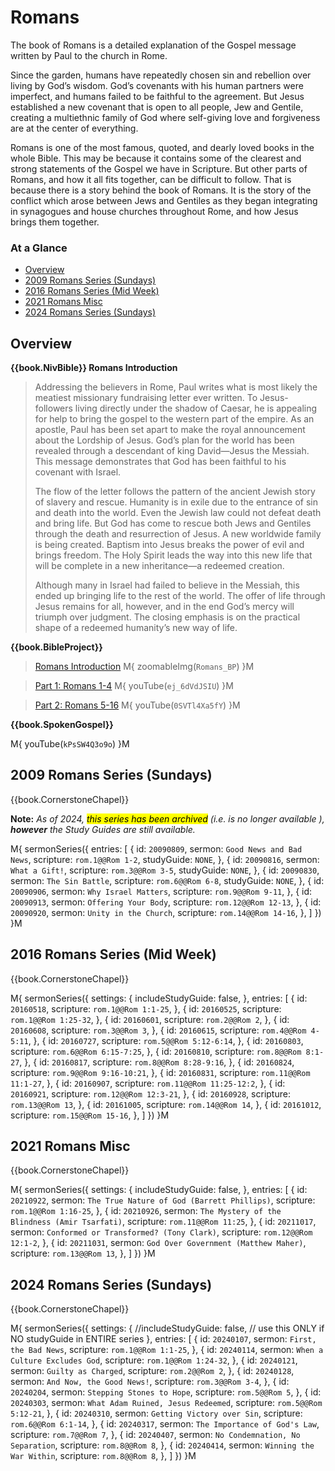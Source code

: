 # Romans

The book of Romans is a detailed explanation of the Gospel message
written by Paul to the church in Rome. 

Since the garden, humans have repeatedly chosen sin and rebellion over
living by God’s wisdom. God’s covenants with his human partners were
imperfect, and humans failed to be faithful to the agreement. But
Jesus established a new covenant that is open to all people, Jew and
Gentile, creating a multiethnic family of God where self-giving love
and forgiveness are at the center of everything.

Romans is one of the most famous, quoted, and dearly loved books in
the whole Bible. This may be because it contains some of the clearest
and strong statements of the Gospel we have in Scripture. But other
parts of Romans, and how it all fits together, can be difficult to
follow. That is because there is a story behind the book of Romans. It
is the story of the conflict which arose between Jews and Gentiles as
they began integrating in synagogues and house churches throughout
Rome, and how Jesus brings them together.


### At a Glance

- [Overview](#overview)
- [2009 Romans Series (Sundays)](#2009-romans-series-sundays)
- [2016 Romans Series (Mid Week)](#2016-romans-series-mid-week)
- [2021 Romans Misc](#2021-romans-misc)
- [2024 Romans Series (Sundays)](#2024-romans-series-sundays)


## Overview


**{{book.NivBible}} Romans Introduction**

> Addressing the believers in Rome, Paul writes what is most likely the
> meatiest missionary fundraising letter ever written. To
> Jesus-followers living directly under the shadow of Caesar, he is
> appealing for help to bring the gospel to the western part of the
> empire. As an apostle, Paul has been set apart to make the royal
> announcement about the Lordship of Jesus. God’s plan for the world has
> been revealed through a descendant of king David—Jesus the
> Messiah. This message demonstrates that God has been faithful to his
> covenant with Israel.
> 
> The flow of the letter follows the pattern of the ancient Jewish story
> of slavery and rescue. Humanity is in exile due to the entrance of sin
> and death into the world. Even the Jewish law could not defeat death
> and bring life. But God has come to rescue both Jews and Gentiles
> through the death and resurrection of Jesus. A new worldwide family is
> being created. Baptism into Jesus breaks the power of evil and brings
> freedom. The Holy Spirit leads the way into this new life that will be
> complete in a new inheritance—a redeemed creation.
> 
> Although many in Israel had failed to believe in the Messiah, this
> ended up bringing life to the rest of the world. The offer of life
> through Jesus remains for all, however, and in the end God’s mercy
> will triumph over judgment. The closing emphasis is on the practical
> shape of a redeemed humanity’s new way of life.


**{{book.BibleProject}}**

> [Romans Introduction](https://bibleproject.com/explore/video/romans/)
M{ zoomableImg(`Romans_BP`) }M

> [Part 1: Romans 1-4](https://bibleproject.com/explore/video/romans-1-4/)
M{ youTube(`ej_6dVdJSIU`) }M

> [Part 2: Romans 5-16](https://bibleproject.com/explore/video/romans-5-16/)
M{ youTube(`0SVTl4Xa5fY`) }M


**{{book.SpokenGospel}}**

M{ youTube(`kPsSW4Q3o9o`) }M



## 2009 Romans Series (Sundays)

{{book.CornerstoneChapel}}

**Note:** _As of 2024, <mark>this series has been archived</mark>
(i.e. is no longer available ), **however** the Study Guides are still
available._

M{ sermonSeries({
  entries: [
    { id: `20090809`, sermon: `Good News and Bad News`, scripture: `rom.1@@Rom 1-2`,    studyGuide: `NONE`, },
    { id: `20090816`, sermon: `What a Gift!`,           scripture: `rom.3@@Rom 3-5`,    studyGuide: `NONE`, },
    { id: `20090830`, sermon: `The Sin Battle`,         scripture: `rom.6@@Rom 6-8`,    studyGuide: `NONE`, },
    { id: `20090906`, sermon: `Why Israel Matters`,     scripture: `rom.9@@Rom 9-11`,   },
    { id: `20090913`, sermon: `Offering Your Body`,     scripture: `rom.12@@Rom 12-13`, },
    { id: `20090920`, sermon: `Unity in the Church`,    scripture: `rom.14@@Rom 14-16`, },
  ]
}) }M


## 2016 Romans Series (Mid Week)

{{book.CornerstoneChapel}}

M{ sermonSeries({
  settings: {
    includeStudyGuide: false,
  },
  entries: [
    { id: `20160518`, scripture: `rom.1@@Rom 1:1-25`,      },
    { id: `20160525`, scripture: `rom.1@@Rom 1:25-32`,     },
    { id: `20160601`, scripture: `rom.2@@Rom 2`,           },
    { id: `20160608`, scripture: `rom.3@@Rom 3`,           },
    { id: `20160615`, scripture: `rom.4@@Rom 4-5:11`,      },
    { id: `20160727`, scripture: `rom.5@@Rom 5:12-6:14`,   },
    { id: `20160803`, scripture: `rom.6@@Rom 6:15-7:25`,   },
    { id: `20160810`, scripture: `rom.8@@Rom 8:1-27`,      },
    { id: `20160817`, scripture: `rom.8@@Rom 8:28-9:16`,   },
    { id: `20160824`, scripture: `rom.9@@Rom 9:16-10:21`,  },
    { id: `20160831`, scripture: `rom.11@@Rom 11:1-27`,    },
    { id: `20160907`, scripture: `rom.11@@Rom 11:25-12:2`, },
    { id: `20160921`, scripture: `rom.12@@Rom 12:3-21`,    },
    { id: `20160928`, scripture: `rom.13@@Rom 13`,         },
    { id: `20161005`, scripture: `rom.14@@Rom 14`,         },
    { id: `20161012`, scripture: `rom.15@@Rom 15-16`,      },
  ]
}) }M


## 2021 Romans Misc

{{book.CornerstoneChapel}}

M{ sermonSeries({
  settings: {
    includeStudyGuide: false,
  },
  entries: [
    { id: `20210922`, sermon: `The True Nature of God (Barrett Phillips)`,    scripture: `rom.1@@Rom 1:16-25`, },
    { id: `20210926`, sermon: `The Mystery of the Blindness (Amir Tsarfati)`, scripture: `rom.11@@Rom 11:25`,  },
    { id: `20211017`, sermon: `Conformed or Transformed? (Tony Clark)`,       scripture: `rom.12@@Rom 12:1-2`, },
    { id: `20211031`, sermon: `God Over Government (Matthew Maher)`,          scripture: `rom.13@@Rom 13`,     },
  ]
}) }M


## 2024 Romans Series (Sundays)

{{book.CornerstoneChapel}}

M{ sermonSeries({
  settings: {
  //includeStudyGuide: false, // use this ONLY if NO studyGuide in ENTIRE series
  },
  entries: [
    { id: `20240107`, sermon: `First, the Bad News`,               scripture: `rom.1@@Rom 1:1-25`,  },
    { id: `20240114`, sermon: `When a Culture Excludes God`,       scripture: `rom.1@@Rom 1:24-32`, },
    { id: `20240121`, sermon: `Guilty as Charged`,                 scripture: `rom.2@@Rom 2`,       },
    { id: `20240128`, sermon: `And Now, the Good News!`,           scripture: `rom.3@@Rom 3-4`,     },
    { id: `20240204`, sermon: `Stepping Stones to Hope`,           scripture: `rom.5@@Rom 5`,       },
    { id: `20240303`, sermon: `What Adam Ruined, Jesus Redeemed`,  scripture: `rom.5@@Rom 5:12-21`, },
    { id: `20240310`, sermon: `Getting Victory over Sin`,          scripture: `rom.6@@Rom 6:1-14`,  },
    { id: `20240317`, sermon: `The Importance of God's Law`,       scripture: `rom.7@@Rom 7`,       },
    { id: `20240407`, sermon: `No Condemnation, No Separation`,    scripture: `rom.8@@Rom 8`,       },
    { id: `20240414`, sermon: `Winning the War Within`,            scripture: `rom.8@@Rom 8`,       },
  ]
}) }M
